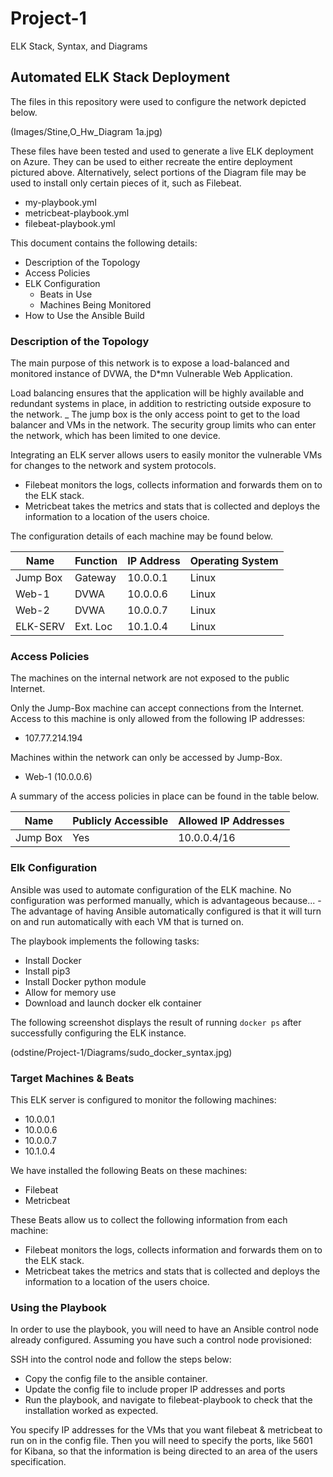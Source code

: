 # Project-1
ELK Stack, Syntax, and Diagrams

## Automated ELK Stack Deployment

The files in this repository were used to configure the network depicted below.

(Images/Stine,O_Hw_Diagram 1a.jpg)

These files have been tested and used to generate a live ELK deployment on Azure. They can be used to either recreate the entire deployment pictured above. Alternatively, select portions of the Diagram file may be used to install only certain pieces of it, such as Filebeat.

  - my-playbook.yml
  - metricbeat-playbook.yml
  - filebeat-playbook.yml

This document contains the following details:
- Description of the Topology
- Access Policies
- ELK Configuration
  - Beats in Use
  - Machines Being Monitored
- How to Use the Ansible Build


### Description of the Topology

The main purpose of this network is to expose a load-balanced and monitored instance of DVWA, the D*mn Vulnerable Web Application.

Load balancing ensures that the application will be highly available and redundant systems in place, in addition to restricting outside exposure to the network.
_ The jump box is the only access point to get to the load balancer and VMs in the network. The security group limits who can enter the network, which has been limited to one device.

Integrating an ELK server allows users to easily monitor the vulnerable VMs for changes to the network and system protocols.
- Filebeat monitors the logs, collects information and forwards them on to the ELK stack.
- Metricbeat takes the metrics and stats that is collected and deploys the information to a location of the users choice.

The configuration details of each machine may be found below.


| Name     | Function | IP Address | Operating System |
|----------|----------|------------|------------------|
| Jump Box | Gateway  | 10.0.0.1   | Linux            |
| Web-1    | DVWA     | 10.0.0.6   | Linux            |
| Web-2    | DVWA     | 10.0.0.7   | Linux            |
| ELK-SERV | Ext. Loc | 10.1.0.4   | Linux            |

### Access Policies

The machines on the internal network are not exposed to the public Internet. 

Only the Jump-Box machine can accept connections from the Internet. Access to this machine is only allowed from the following IP addresses:
- 107.77.214.194

Machines within the network can only be accessed by Jump-Box.
- Web-1 (10.0.0.6)

A summary of the access policies in place can be found in the table below.

| Name     | Publicly Accessible | Allowed IP Addresses |
|----------|---------------------|----------------------|
| Jump Box | Yes                 | 10.0.0.4/16          |


### Elk Configuration

Ansible was used to automate configuration of the ELK machine. No configuration was performed manually, which is advantageous because...
-The advantage of having Ansible automatically configured is that it will turn on and run automatically with each VM that is turned on.

The playbook implements the following tasks:

- Install Docker
- Install pip3
- Install Docker python module
- Allow for memory use
- Download and launch docker elk container

The following screenshot displays the result of running `docker ps` after successfully configuring the ELK instance.

(odstine/Project-1/Diagrams/sudo_docker_syntax.jpg)

### Target Machines & Beats
This ELK server is configured to monitor the following machines:
- 10.0.0.1 
- 10.0.0.6 
- 10.0.0.7 
- 10.1.0.4

We have installed the following Beats on these machines:
- Filebeat
- Metricbeat

These Beats allow us to collect the following information from each machine:
- Filebeat monitors the logs, collects information and forwards them on to the ELK stack.
- Metricbeat takes the metrics and stats that is collected and deploys the information to a location of the users choice.

### Using the Playbook
In order to use the playbook, you will need to have an Ansible control node already configured. Assuming you have such a control node provisioned: 

SSH into the control node and follow the steps below:
- Copy the config file to the ansible container.
- Update the config file to include proper IP addresses and ports
- Run the playbook, and navigate to filebeat-playbook to check that the installation worked as expected.

You specify IP addresses for the VMs that you want filebeat & metricbeat to run on in the config file. Then you will need to specify the ports, like 5601 for Kibana, so that the information is being directed to an area of the users specification.
